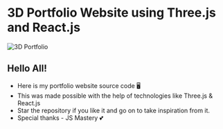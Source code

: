 # 3D Portfolio Website using Three.js and React.js
![3D Portfolio](https://mir-s3-cdn-cf.behance.net/project_modules/1400/d883f297026685.5ebbc91c699b5.png)

## Hello All!
- Here is my portfolio website source code 🖥️
- This was made possible with the help of technologies like Three.js & React.js
- Star the repository if you like it and go on to take inspiration from it.
- Special thanks - JS Mastery 💕 
